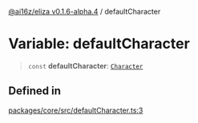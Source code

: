 [@ai16z/eliza v0.1.6-alpha.4](../index.md) / defaultCharacter

# Variable: defaultCharacter

> `const` **defaultCharacter**: [`Character`](../type-aliases/Character.md)

## Defined in

[packages/core/src/defaultCharacter.ts:3](https://github.com/HeySquib/eliza/blob/main/packages/core/src/defaultCharacter.ts#L3)
